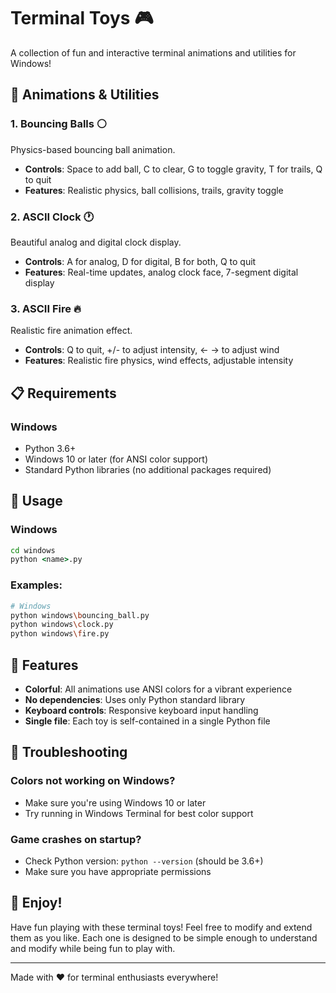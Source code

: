 # Terminal Toys 🎮

A collection of fun and interactive terminal animations and utilities for Windows!

## 🎨 Animations & Utilities

### 1. **Bouncing Balls** ⚪
Physics-based bouncing ball animation.
- **Controls**: Space to add ball, C to clear, G to toggle gravity, T for trails, Q to quit
- **Features**: Realistic physics, ball collisions, trails, gravity toggle

### 2. **ASCII Clock** 🕐
Beautiful analog and digital clock display.
- **Controls**: A for analog, D for digital, B for both, Q to quit
- **Features**: Real-time updates, analog clock face, 7-segment digital display

### 3. **ASCII Fire** 🔥
Realistic fire animation effect.
- **Controls**: Q to quit, +/- to adjust intensity, ← → to adjust wind
- **Features**: Realistic fire physics, wind effects, adjustable intensity

## 📋 Requirements

### Windows
- Python 3.6+
- Windows 10 or later (for ANSI color support)
- Standard Python libraries (no additional packages required)

## 🚀 Usage

### Windows
```cmd
cd windows
python <name>.py
```

### Examples:
```bash
# Windows
python windows\bouncing_ball.py
python windows\clock.py
python windows\fire.py
```

## 🌟 Features

- **Colorful**: All animations use ANSI colors for a vibrant experience
- **No dependencies**: Uses only Python standard library
- **Keyboard controls**: Responsive keyboard input handling
- **Single file**: Each toy is self-contained in a single Python file

## 🐛 Troubleshooting

### Colors not working on Windows?
- Make sure you're using Windows 10 or later
- Try running in Windows Terminal for best color support

### Game crashes on startup?
- Check Python version: `python --version` (should be 3.6+)
- Make sure you have appropriate permissions

## 🎉 Enjoy!

Have fun playing with these terminal toys! Feel free to modify and extend them as you like. Each one is designed to be simple enough to understand and modify while being fun to play with.

---
Made with ❤️ for terminal enthusiasts everywhere! 